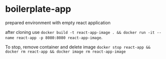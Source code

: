 # boilerplate-app
prepared environment with empty react application

after cloning use ```docker build -t react-app-image . && docker run -it --name react-app -p 8080:8080 react-app-image```.

To stop, remove container and delete image ```docker stop react-app && docker rm react-app && docker image rm react-app-image```
